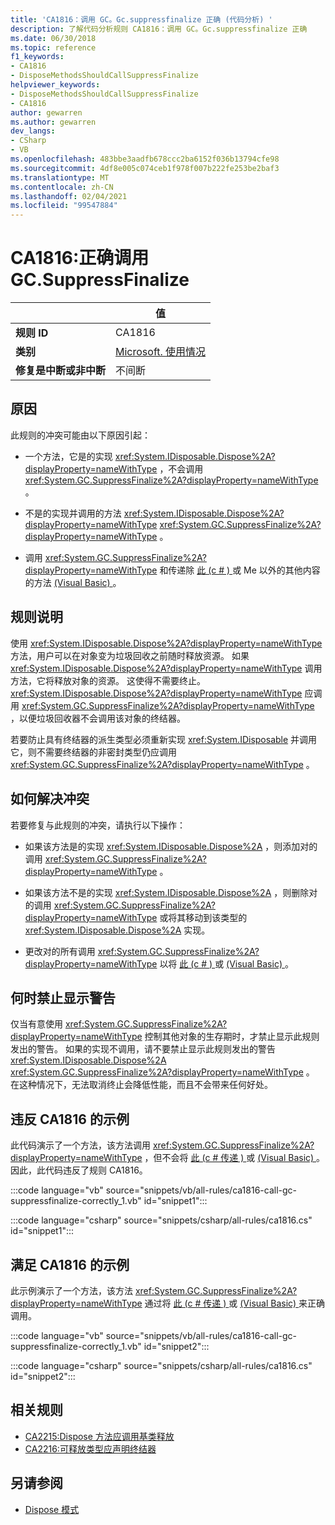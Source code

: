 ```yaml
---
title: 'CA1816：调用 GC。Gc.suppressfinalize 正确 (代码分析) '
description: 了解代码分析规则 CA1816：调用 GC。Gc.suppressfinalize 正确
ms.date: 06/30/2018
ms.topic: reference
f1_keywords:
- CA1816
- DisposeMethodsShouldCallSuppressFinalize
helpviewer_keywords:
- DisposeMethodsShouldCallSuppressFinalize
- CA1816
author: gewarren
ms.author: gewarren
dev_langs:
- CSharp
- VB
ms.openlocfilehash: 483bbe3aadfb678ccc2ba6152f036b13794cfe98
ms.sourcegitcommit: 4df8e005c074ceb1f978f007b222fe253be2baf3
ms.translationtype: MT
ms.contentlocale: zh-CN
ms.lasthandoff: 02/04/2021
ms.locfileid: "99547884"
---
```

# <a name="ca1816-call-gcsuppressfinalize-correctly"></a>CA1816:正确调用 GC.SuppressFinalize

| | 值 |
|-|-|
| **规则 ID** |CA1816|
| **类别** |[Microsoft. 使用情况](usage-warnings.md)|
| **修复是中断或非中断** |不间断|

## <a name="cause"></a>原因

此规则的冲突可能由以下原因引起：

- 一个方法，它是的实现 <xref:System.IDisposable.Dispose%2A?displayProperty=nameWithType> ，不会调用 <xref:System.GC.SuppressFinalize%2A?displayProperty=nameWithType> 。

- 不是的实现并调用的方法 <xref:System.IDisposable.Dispose%2A?displayProperty=nameWithType> <xref:System.GC.SuppressFinalize%2A?displayProperty=nameWithType> 。

- 调用 <xref:System.GC.SuppressFinalize%2A?displayProperty=nameWithType> 和传递除 [此 (c # ) ](../../../csharp/language-reference/keywords/this.md) 或 Me 以外的其他内容的方法 [ (Visual Basic) ](../../../visual-basic/programming-guide/program-structure/me-my-mybase-and-myclass.md#me)。

## <a name="rule-description"></a>规则说明

使用 <xref:System.IDisposable.Dispose%2A?displayProperty=nameWithType> 方法，用户可以在对象变为垃圾回收之前随时释放资源。 如果 <xref:System.IDisposable.Dispose%2A?displayProperty=nameWithType> 调用方法，它将释放对象的资源。 这使得不需要终止。 <xref:System.IDisposable.Dispose%2A?displayProperty=nameWithType> 应调用 <xref:System.GC.SuppressFinalize%2A?displayProperty=nameWithType> ，以便垃圾回收器不会调用该对象的终结器。

若要防止具有终结器的派生类型必须重新实现 <xref:System.IDisposable> 并调用它，则不需要终结器的非密封类型仍应调用 <xref:System.GC.SuppressFinalize%2A?displayProperty=nameWithType> 。

## <a name="how-to-fix-violations"></a>如何解决冲突

若要修复与此规则的冲突，请执行以下操作：

- 如果该方法是的实现 <xref:System.IDisposable.Dispose%2A> ，则添加对的调用 <xref:System.GC.SuppressFinalize%2A?displayProperty=nameWithType> 。

- 如果该方法不是的实现 <xref:System.IDisposable.Dispose%2A> ，则删除对的调用 <xref:System.GC.SuppressFinalize%2A?displayProperty=nameWithType> 或将其移动到该类型的 <xref:System.IDisposable.Dispose%2A> 实现。

- 更改对的所有调用 <xref:System.GC.SuppressFinalize%2A?displayProperty=nameWithType> 以将 [此 (c # ) ](../../../csharp/language-reference/keywords/this.md) 或 [ (Visual Basic) ](../../../visual-basic/programming-guide/program-structure/me-my-mybase-and-myclass.md#me)。

## <a name="when-to-suppress-warnings"></a>何时禁止显示警告

仅当有意使用 <xref:System.GC.SuppressFinalize%2A?displayProperty=nameWithType> 控制其他对象的生存期时，才禁止显示此规则发出的警告。 如果的实现不调用，请不要禁止显示此规则发出的警告 <xref:System.IDisposable.Dispose%2A> <xref:System.GC.SuppressFinalize%2A?displayProperty=nameWithType> 。 在这种情况下，无法取消终止会降低性能，而且不会带来任何好处。

## <a name="example-that-violates-ca1816"></a>违反 CA1816 的示例

此代码演示了一个方法，该方法调用 <xref:System.GC.SuppressFinalize%2A?displayProperty=nameWithType> ，但不会将 [此 (c # 传递 ) ](../../../csharp/language-reference/keywords/this.md) 或 [ (Visual Basic) ](../../../visual-basic/programming-guide/program-structure/me-my-mybase-and-myclass.md#me)。 因此，此代码违反了规则 CA1816。

:::code language="vb" source="snippets/vb/all-rules/ca1816-call-gc-suppressfinalize-correctly_1.vb" id="snippet1":::

:::code language="csharp" source="snippets/csharp/all-rules/ca1816.cs" id="snippet1":::

## <a name="example-that-satisfies-ca1816"></a>满足 CA1816 的示例

此示例演示了一个方法，该方法 <xref:System.GC.SuppressFinalize%2A?displayProperty=nameWithType> 通过将 [此 (c # 传递 ) ](../../../csharp/language-reference/keywords/this.md) 或 [ (Visual Basic) ](../../../visual-basic/programming-guide/program-structure/me-my-mybase-and-myclass.md#me)来正确调用。

:::code language="vb" source="snippets/vb/all-rules/ca1816-call-gc-suppressfinalize-correctly_1.vb" id="snippet2":::

:::code language="csharp" source="snippets/csharp/all-rules/ca1816.cs" id="snippet2":::

## <a name="related-rules"></a>相关规则

- [CA2215:Dispose 方法应调用基类释放](ca2215.md)
- [CA2216:可释放类型应声明终结器](ca2216.md)

## <a name="see-also"></a>另请参阅

- [Dispose 模式](../../../standard/garbage-collection/implementing-dispose.md)
